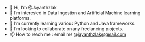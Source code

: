 - 👋 Hi, I’m @Jayanthzlak
- 👀 I’m interested in Data Ingestion and Artificial Machine learning platforms.
- 🌱 I’m currently learning various Python and Java frameworks.
- 💞️ I’m looking to collaborate on any freelancing projects.
- 📫 How to reach me : email me @jayanthzlak@gmail.com

<!---
Jayanthzlak/Jayanthzlak is a ✨ special ✨ repository because its `README.md` (this file) appears on your GitHub profile.
You can click the Preview link to take a look at your changes.
--->
